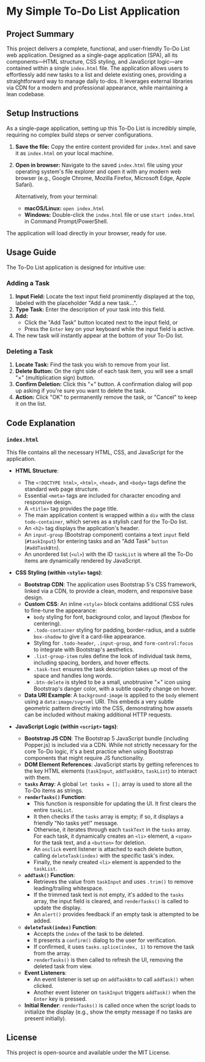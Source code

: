 # My Simple To-Do List Application

## Project Summary
This project delivers a complete, functional, and user-friendly To-Do List web application. Designed as a single-page application (SPA), all its components—HTML structure, CSS styling, and JavaScript logic—are contained within a single `index.html` file. The application allows users to effortlessly add new tasks to a list and delete existing ones, providing a straightforward way to manage daily to-dos. It leverages external libraries via CDN for a modern and professional appearance, while maintaining a lean codebase.

## Setup Instructions
As a single-page application, setting up this To-Do List is incredibly simple, requiring no complex build steps or server configurations.

1.  **Save the file:** Copy the entire content provided for `index.html` and save it as `index.html` on your local machine.
2.  **Open in browser:** Navigate to the saved `index.html` file using your operating system's file explorer and open it with any modern web browser (e.g., Google Chrome, Mozilla Firefox, Microsoft Edge, Apple Safari).

    Alternatively, from your terminal:
    *   **macOS/Linux:** `open index.html`
    *   **Windows:** Double-click the `index.html` file or use `start index.html` in Command Prompt/PowerShell.

The application will load directly in your browser, ready for use.

## Usage Guide
The To-Do List application is designed for intuitive use:

### Adding a Task
1.  **Input Field:** Locate the text input field prominently displayed at the top, labeled with the placeholder "Add a new task...".
2.  **Type Task:** Enter the description of your task into this field.
3.  **Add:**
    *   Click the "Add Task" button located next to the input field, or
    *   Press the `Enter` key on your keyboard while the input field is active.
4.  The new task will instantly appear at the bottom of your To-Do list.

### Deleting a Task
1.  **Locate Task:** Find the task you wish to remove from your list.
2.  **Delete Button:** On the right side of each task item, you will see a small "×" (multiplication sign) button.
3.  **Confirm Deletion:** Click this "×" button. A confirmation dialog will pop up asking if you're sure you want to delete the task.
4.  **Action:** Click "OK" to permanently remove the task, or "Cancel" to keep it on the list.

## Code Explanation

### `index.html`
This file contains all the necessary HTML, CSS, and JavaScript for the application.

*   **HTML Structure**:
    *   The `<!DOCTYPE html>`, `<html>`, `<head>`, and `<body>` tags define the standard web page structure.
    *   Essential `<meta>` tags are included for character encoding and responsive design.
    *   A `<title>` tag provides the page title.
    *   The main application content is wrapped within a `div` with the class `todo-container`, which serves as a stylish card for the To-Do list.
    *   An `<h2>` tag displays the application's header.
    *   An `input-group` (Bootstrap component) contains a text `input` field (`#taskInput`) for entering tasks and an "Add Task" `button` (`#addTaskBtn`).
    *   An unordered list (`<ul>`) with the ID `taskList` is where all the To-Do items are dynamically rendered by JavaScript.

*   **CSS Styling (within `<style>` tags)**:
    *   **Bootstrap CDN**: The application uses Bootstrap 5's CSS framework, linked via a CDN, to provide a clean, modern, and responsive base design.
    *   **Custom CSS**: An inline `<style>` block contains additional CSS rules to fine-tune the appearance:
        *   `body` styling for font, background color, and layout (flexbox for centering).
        *   `.todo-container` styling for padding, border-radius, and a subtle `box-shadow` to give it a card-like appearance.
        *   Styling for `.todo-header`, `.input-group`, and `form-control:focus` to integrate with Bootstrap's aesthetics.
        *   `.list-group-item` rules define the look of individual task items, including spacing, borders, and hover effects.
        *   `.task-text` ensures the task description takes up most of the space and handles long words.
        *   `.btn-delete` is styled to be a small, unobtrusive "×" icon using Bootstrap's danger color, with a subtle opacity change on hover.
    *   **Data URI Example**: A `background-image` is applied to the `body` element using a `data:image/svg+xml` URI. This embeds a very subtle geometric pattern directly into the CSS, demonstrating how assets can be included without making additional HTTP requests.

*   **JavaScript Logic (within `<script>` tags)**:
    *   **Bootstrap JS CDN**: The Bootstrap 5 JavaScript bundle (including Popper.js) is included via a CDN. While not strictly necessary for the core To-Do logic, it's a best practice when using Bootstrap components that might require JS functionality.
    *   **DOM Element References**: JavaScript starts by getting references to the key HTML elements (`taskInput`, `addTaskBtn`, `taskList`) to interact with them.
    *   **`tasks` Array**: A global `let tasks = [];` array is used to store all the To-Do items as strings.
    *   **`renderTasks()` Function**:
        *   This function is responsible for updating the UI. It first clears the entire `taskList`.
        *   It then checks if the `tasks` array is empty; if so, it displays a friendly "No tasks yet!" message.
        *   Otherwise, it iterates through each `taskText` in the `tasks` array. For each task, it dynamically creates an `<li>` element, a `<span>` for the task text, and a `<button>` for deletion.
        *   An `onclick` event listener is attached to each delete button, calling `deleteTask(index)` with the specific task's index.
        *   Finally, the newly created `<li>` element is appended to the `taskList`.
    *   **`addTask()` Function**:
        *   Retrieves the value from `taskInput` and uses `.trim()` to remove leading/trailing whitespace.
        *   If the trimmed task text is not empty, it's added to the `tasks` array, the input field is cleared, and `renderTasks()` is called to update the display.
        *   An `alert()` provides feedback if an empty task is attempted to be added.
    *   **`deleteTask(index)` Function**:
        *   Accepts the `index` of the task to be deleted.
        *   It presents a `confirm()` dialog to the user for verification.
        *   If confirmed, it uses `tasks.splice(index, 1)` to remove the task from the array.
        *   `renderTasks()` is then called to refresh the UI, removing the deleted task from view.
    *   **Event Listeners**:
        *   An event listener is set up on `addTaskBtn` to call `addTask()` when clicked.
        *   Another event listener on `taskInput` triggers `addTask()` when the `Enter` key is pressed.
    *   **Initial Render**: `renderTasks()` is called once when the script loads to initialize the display (e.g., show the empty message if no tasks are present initially).

## License
This project is open-source and available under the MIT License.